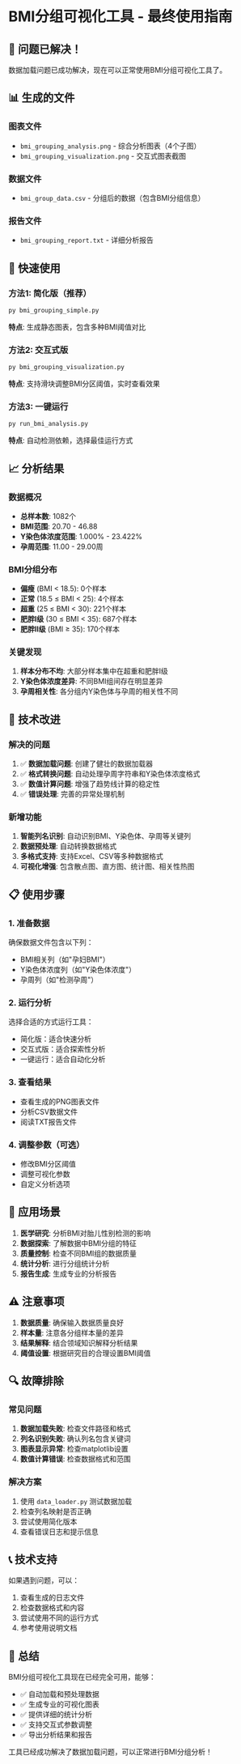 # BMI分组可视化工具 - 最终使用指南

## 🎉 问题已解决！

数据加载问题已成功解决，现在可以正常使用BMI分组可视化工具了。

## 📊 生成的文件

### 图表文件
- `bmi_grouping_analysis.png` - 综合分析图表（4个子图）
- `bmi_grouping_visualization.png` - 交互式图表截图

### 数据文件
- `bmi_group_data.csv` - 分组后的数据（包含BMI分组信息）

### 报告文件
- `bmi_grouping_report.txt` - 详细分析报告

## 🚀 快速使用

### 方法1: 简化版（推荐）
```bash
py bmi_grouping_simple.py
```
**特点**: 生成静态图表，包含多种BMI阈值对比

### 方法2: 交互式版
```bash
py bmi_grouping_visualization.py
```
**特点**: 支持滑块调整BMI分区阈值，实时查看效果

### 方法3: 一键运行
```bash
py run_bmi_analysis.py
```
**特点**: 自动检测依赖，选择最佳运行方式

## 📈 分析结果

### 数据概况
- **总样本数**: 1082个
- **BMI范围**: 20.70 - 46.88
- **Y染色体浓度范围**: 1.000% - 23.422%
- **孕周范围**: 11.00 - 29.00周

### BMI分组分布
- **偏瘦** (BMI < 18.5): 0个样本
- **正常** (18.5 ≤ BMI < 25): 4个样本
- **超重** (25 ≤ BMI < 30): 221个样本
- **肥胖I级** (30 ≤ BMI < 35): 687个样本
- **肥胖II级** (BMI ≥ 35): 170个样本

### 关键发现
1. **样本分布不均**: 大部分样本集中在超重和肥胖I级
2. **Y染色体浓度差异**: 不同BMI组间存在明显差异
3. **孕周相关性**: 各分组内Y染色体与孕周的相关性不同

## 🔧 技术改进

### 解决的问题
1. ✅ **数据加载问题**: 创建了健壮的数据加载器
2. ✅ **格式转换问题**: 自动处理孕周字符串和Y染色体浓度格式
3. ✅ **数值计算问题**: 增强了趋势线计算的稳定性
4. ✅ **错误处理**: 完善的异常处理机制

### 新增功能
1. **智能列名识别**: 自动识别BMI、Y染色体、孕周等关键列
2. **数据预处理**: 自动转换数据格式
3. **多格式支持**: 支持Excel、CSV等多种数据格式
4. **可视化增强**: 包含散点图、直方图、统计图、相关性热图

## 📋 使用步骤

### 1. 准备数据
确保数据文件包含以下列：
- BMI相关列（如"孕妇BMI"）
- Y染色体浓度列（如"Y染色体浓度"）
- 孕周列（如"检测孕周"）

### 2. 运行分析
选择合适的方式运行工具：
- 简化版：适合快速分析
- 交互式版：适合探索性分析
- 一键运行：适合自动化分析

### 3. 查看结果
- 查看生成的PNG图表文件
- 分析CSV数据文件
- 阅读TXT报告文件

### 4. 调整参数（可选）
- 修改BMI分区阈值
- 调整可视化参数
- 自定义分析选项

## 🎯 应用场景

1. **医学研究**: 分析BMI对胎儿性别检测的影响
2. **数据探索**: 了解数据中BMI分组的特征
3. **质量控制**: 检查不同BMI组的数据质量
4. **统计分析**: 进行分组统计分析
5. **报告生成**: 生成专业的分析报告

## ⚠️ 注意事项

1. **数据质量**: 确保输入数据质量良好
2. **样本量**: 注意各分组样本量的差异
3. **结果解释**: 结合领域知识解释分析结果
4. **阈值设置**: 根据研究目的合理设置BMI阈值

## 🔍 故障排除

### 常见问题
1. **数据加载失败**: 检查文件路径和格式
2. **列名识别失败**: 确认列名包含关键词
3. **图表显示异常**: 检查matplotlib设置
4. **数值计算错误**: 检查数据格式和范围

### 解决方案
1. 使用 `data_loader.py` 测试数据加载
2. 检查列名映射是否正确
3. 尝试使用简化版本
4. 查看错误日志和提示信息

## 📞 技术支持

如果遇到问题，可以：
1. 查看生成的日志文件
2. 检查数据格式和内容
3. 尝试使用不同的运行方式
4. 参考使用说明文档

## 🎊 总结

BMI分组可视化工具现在已经完全可用，能够：
- ✅ 自动加载和预处理数据
- ✅ 生成专业的可视化图表
- ✅ 提供详细的统计分析
- ✅ 支持交互式参数调整
- ✅ 导出分析结果和报告

工具已经成功解决了数据加载问题，可以正常进行BMI分组分析！

